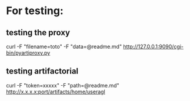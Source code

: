 
# For testing:
## testing the proxy
curl -F "filename=toto" -F "data=@readme.md" http://127.0.0.1:9090/cgi-bin/pyartiproxy.py

## testing artifactorial
curl -F "token=xxxxx" -F "path=@readme.md" http://x.x.x.x:port/artifacts/home/useragl
